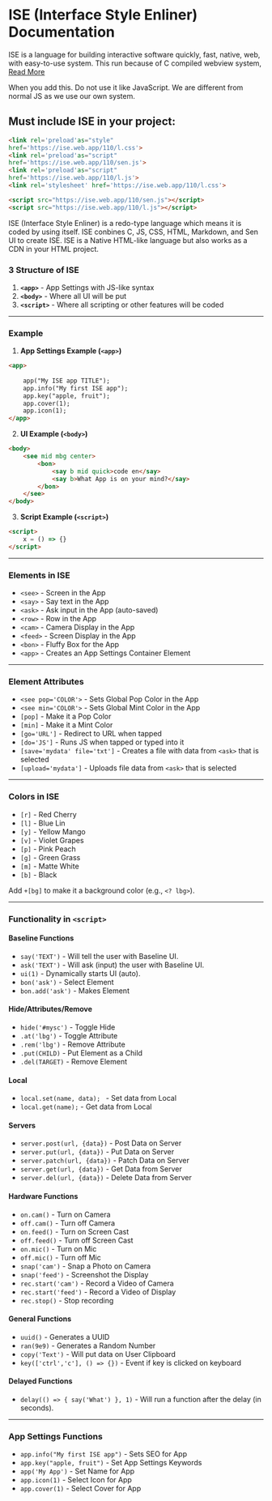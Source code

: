 <link rel='preload'as="style"
href='https://actwu.github.io/neu/n.css'>

<link rel="stylesheet" href="https://actwu.github.io/neu/n.css"/>

# ISE (Interface Style Enliner) Documentation

ISE is a language for building interactive software quickly, fast, native, web, with easy-to-use system. 
This run because of C compiled webview system, [Read More](webview.md)

When you add this. Do not use it like JavaScript. We are different from normal JS as we use our own system.

## Must include ISE in your project:
```html
<link rel='preload'as="style"
href='https://ise.web.app/110/l.css'>
<link rel='preload'as="script"
href='https://ise.web.app/110/sen.js'>
<link rel='preload'as="script"
href='https://ise.web.app/110/l.js'>
<link rel='stylesheet' href='https://ise.web.app/110/l.css'>

<script src="https://ise.web.app/110/sen.js"></script> 
<script src="https://ise.web.app/110/l.js"></script>
```

ISE (Interface Style Enliner) is a redo-type language which means it is coded by using itself. ISE conbines C, JS, CSS, HTML, Markdown, and Sen UI to create ISE. ISE is a Native HTML-like language but also works as a CDN in your HTML project.

### 3 Structure of ISE

1. **`<app>`** - App Settings with JS-like syntax
2. **`<body>`** - Where all UI will be put
3. **`<script>`** - Where all scripting or other features will be coded

---

### Example

1. **App Settings Example (`<app>`)**
```html
<app>
    
    app("My ISE app TITLE");
    app.info("My first ISE app");
    app.key("apple, fruit");
    app.cover(1);
    app.icon(1);
</app>
```

2. **UI Example (`<body>`)**
```html
<body>
    <see mid mbg center>
        <bon>
            <say b mid quick>code en</say>
            <say b>What App is on your mind?</say>
        </bon>
    </see>
</body>
```

3. **Script Example (`<script>`)**
```html
<script>
    x = () => {}
</script>
```

---

### Elements in ISE

- `<see>` - Screen in the App
- `<say>` - Say text in the App
- `<ask>` - Ask input in the App (auto-saved)
- `<row>` - Row in the App
- `<cam>` - Camera Display in the App
- `<feed>` - Screen Display in the App
- `<bon>` - Fluffy Box for the App
- `<app>` - Creates an App Settings Container Element

---

### Element Attributes

- `<see pop='COLOR'>` - Sets Global Pop Color in the App
- `<see min='COLOR'>` - Sets Global Mint Color in the App
- `[pop]` - Make it a Pop Color
- `[min]` - Make it a Mint Color
- `[go='URL']` - Redirect to URL when tapped
- `[do='JS']` - Runs JS when tapped or typed into it
- `[save='mydata' file='txt']` - Creates a file with data from `<ask>` that is selected
- `[upload='mydata']` - Uploads file data from `<ask>` that is selected

---

### Colors in ISE

- `[r]` - Red Cherry
- `[l]` - Blue Lin
- `[y]` - Yellow Mango
- `[v]` - Violet Grapes
- `[p]` - Pink Peach
- `[g]` - Green Grass
- `[m]` - Matte White
- `[b]` - Black

Add `+[bg]` to make it a background color (e.g., `<? lbg>`).

---

### Functionality in `<script>`

#### Baseline Functions
- `say('TEXT')` - Will tell the user with Baseline UI.
- `ask('TEXT')` - Will ask (input) the user with Baseline UI.
- `ui(1)` - Dynamically starts UI (auto).
- `bon('ask')` - Select Element
- `bon.add('ask')` - Makes Element

#### Hide/Attributes/Remove
- `hide('#mysc')` - Toggle Hide
- `.at('lbg')` - Toggle Attribute
- `.rem('lbg')` - Remove Attribute
- `.put(CHILD)` - Put Element as a Child
- `.del(TARGET)` - Remove Element

#### Local 
- `local.set(name, data); ` - Set data from Local
- `local.get(name);` - Get data from Local

#### Servers
- `server.post(url, {data})` - Post Data on Server
- `server.put(url, {data})` - Put Data on Server
- `server.patch(url, {data})` - Patch Data on Server
- `server.get(url, {data})` - Get Data from Server
- `server.del(url, {data})` - Delete Data from Server

#### Hardware Functions
- `on.cam()` - Turn on Camera
- `off.cam()` - Turn off Camera
- `on.feed()` - Turn on Screen Cast
- `off.feed()` - Turn off Screen Cast
- `on.mic()` - Turn on Mic
- `off.mic()` - Turn off Mic
- `snap('cam')` - Snap a Photo on Camera
- `snap('feed')` - Screenshot the Display
- `rec.start('cam')` - Record a Video of Camera
- `rec.start('feed')` - Record a Video of Display
- `rec.stop()` - Stop recording

#### General Functions
- `uuid()` - Generates a UUID
- `ran(9e9)` - Generates a Random Number
- `copy('Text')` - Will put data on User Clipboard
- `key(['ctrl','c'], () => {})` - Event if key is clicked on keyboard

#### Delayed Functions
- `delay(() => { say('What') }, 1)` - Will run a function after the delay (in seconds).

---

### App Settings Functions

- `app.info("My first ISE app")` - Sets SEO for App
- `app.key("apple, fruit")` - Set App Settings Keywords
- `app('My App')` - Set Name for App
- `app.icon(1)` - Select Icon for App
- `app.cover(1)` - Select Cover for App
